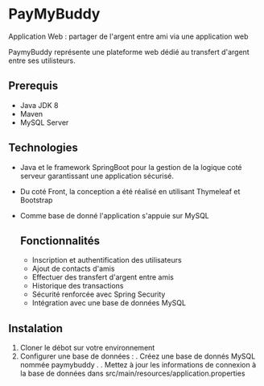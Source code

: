 # PayMyBuddy
Application Web : partager de l'argent entre ami via une application web

PaymyBuddy représente une plateforme web dédié au transfert d'argent entre ses utilisteurs.

## Prerequis
- Java JDK 8
- Maven
- MySQL Server

## Technologies 
- Java et le framework SpringBoot pour la gestion de la logique coté serveur garantissant une application sécurisé.
- Du coté Front, la conception a été réalisé en utilisant Thymeleaf et Bootstrap
- Comme base de donné l'application s'appuie sur MySQL

  ## Fonctionnalités
  - Inscription et authentification des utilisateurs
  - Ajout de contacts d'amis
  - Effectuer des transfert d'argent entre amis
  - Historique des transactions
  - Sécurité renforcée avec Spring Security
  - Intégration avec une base de données MySQL

## Instalation 

1. Cloner le débot sur votre environnement
2. Configurer une base de données :
   . Créez une base de donnés MySQL nommée paymybuddy
   . 
   . Mettez à jour les informations de connexion à la base de données dans src/main/resources/application.properties



    
   
